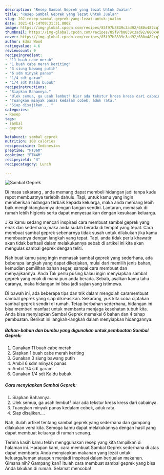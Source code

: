 ```yaml
---
description: "Resep Sambal Geprek yang lezat Untuk Jualan"
title: "Resep Sambal Geprek yang lezat Untuk Jualan"
slug: 202-resep-sambal-geprek-yang-lezat-untuk-jualan
date: 2021-01-14T09:31:31.800Z
image: https://img-global.cpcdn.com/recipes/85f97b8839c3ad92/680x482cq70/sambal-geprek-foto-resep-utama.jpg
thumbnail: https://img-global.cpcdn.com/recipes/85f97b8839c3ad92/680x482cq70/sambal-geprek-foto-resep-utama.jpg
cover: https://img-global.cpcdn.com/recipes/85f97b8839c3ad92/680x482cq70/sambal-geprek-foto-resep-utama.jpg
author: Edna Wood
ratingvalue: 4.6
reviewcount: 9
recipeingredient:
- "11 buah cabe merah"
- "1 buah cabe merah keriting"
- "3 siung bawang putih"
- "6 sdm minyak panas"
- "1/4 sdt garam"
- "1/4 sdt Kaldu bubuk"
recipeinstructions:
- "Siapkan Bahannya."
- "Ulek semua, ga usah lembut² biar ada tekstur kress kress dari cabainya."
- "Tuangkan minyak panas kedalam cobek, aduk rata."
- "Siap disajikan...."
categories:
- Resep
tags:
- sambal
- geprek

katakunci: sambal geprek 
nutrition: 108 calories
recipecuisine: Indonesian
preptime: "PT36M"
cooktime: "PT44M"
recipeyield: "4"
recipecategory: Lunch

---
```



![Sambal Geprek](https://img-global.cpcdn.com/recipes/85f97b8839c3ad92/680x482cq70/sambal-geprek-foto-resep-utama.jpg)

Di masa  sekarang , anda memang dapat membeli hidangan jadi tanpa kudu repot membuatnya terlebih dahulu. Tapi, untuk kamu yang ingin memberikan hidangan terbaik kepada keluarga, maka anda memang lebih baik menghidangkannya dengan tangan sendiri. Lantaran, memasak di rumah lebih higienis serta dapat menyesuaikan dengan kesukaan keluarga.

Jika kamu sedang mencari inspirasi cara membuat sambal geprek yang enak dan sederhana,maka anda sudah berada di tempat yang tepat. Cara membuat sambal geprek  sebenarnya tidak susah untuk dilakukan jika kamu membuatnya dengan langkah yang tepat. Tapi, anda tidak perlu khawatir akan tidak berhasil dalam melakukannya 
sebab di artikel ini kita akan mengulas sambal geprek dengan teliti.  



Nah buat kamu yang ingin memasak sambal geprek yang sederhana, ada beberapa langkah yang dapat dikerjakan, mulai dari memilih jenis bahan, kemudian pemilihan bahan segar, sampai cara membuat dan menyajikannya. Anda Tak perlu pusing kalau ingin menyiapkan sambal geprek yang enak di mana pun anda berada. Sebab, asalkan kamu  tahu caranya, maka hidangan ini bisa jadi sajian yang istimewa.

Di bawah ini, ada beberapa tips dan trik dalam mengolah caramembuat sambal geprek yang siap dikreasikan. Sekarang, yuk kita coba ciptakan sambal geprek sendiri di rumah. Tetap berbahan sederhana, hidangan ini bisa memberi manfaat untuk membantu menjaga kesehatan tubuh kita. Anda bisa menyiapkan Sambal Geprek memakai 6 bahan dan 4 tahap pembuatan. Berikut ini langkah-langkah dalam menyiapkan hidangannya.

<!--inarticleads1-->

##### Bahan-bahan dan bumbu yang digunakan untuk pembuatan Sambal Geprek:

1. Gunakan 11 buah cabe merah
1. Siapkan 1 buah cabe merah keriting
1. Gunakan 3 siung bawang putih
1. Ambil 6 sdm minyak panas
1. Ambil 1/4 sdt garam
1. Gunakan 1/4 sdt Kaldu bubuk




<!--inarticleads2-->

##### Cara menyiapkan Sambal Geprek:

1. Siapkan Bahannya.
1. Ulek semua, ga usah lembut² biar ada tekstur kress kress dari cabainya.
1. Tuangkan minyak panas kedalam cobek, aduk rata.
1. Siap disajikan....




Nah, itulah artikel tentang  sambal geprek  yang sederhana dan gampang dilakukan versi kita. Semoga kamu dapat melakukannya dengan hasil yang dapat membuat keluarga di rumah senang. 

Terima kasih kamu telah menggunakan resep yang kita tampilkan di halaman ini. Harapan kami, cara membuat  Sambal Geprek sederhana di atas dapat membantu Anda menyiapkan makanan yang lezat untuk keluarga/teman ataupun menjadi inspirasi dalam berjualan makanan. Gimana nih? Gampang kan? Itulah cara membuat sambal geprek yang bisa Anda lakukan di rumah. Selamat mencoba!

